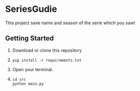 # SeriesGudie
This project save name and season of the serie which you saw!

## Getting Started

1. Download or clone this repository
2.  ```
    pip install -r requirements.txt
    ```
4. Open your terminal.
5. ```
   cd src
   python main.py
   ```
